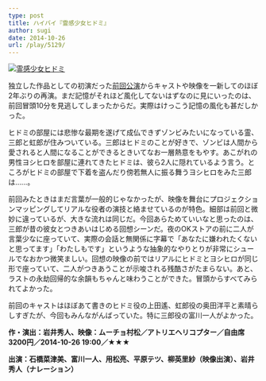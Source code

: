 ```yaml
---
type: post
title: ハイバイ『霊感少女ヒドミ』
author: sugi
date: 2014-10-26
url: /play/5129/
---
```

<a href="http://i0.wp.com/asharpminor.com/wp-content/uploads/2014/10/hidomitop1.jpg" onclick="_gaq.push(['_trackEvent', 'outbound-article', 'http://asharpminor.com/wp-content/uploads/2014/10/hidomitop1.jpg', '']);" ><img src="http://i0.wp.com/asharpminor.com/wp-content/uploads/2014/10/hidomitop1.jpg?resize=183%2C300" alt="霊感少女ヒドミ" class="alignleft size-medium wp-image-5130" data-recalc-dims="1" /></a>

独立した作品としての初演だった<a href="http://asharpminor.com/play/3755/" onclick="_gaq.push(['_trackEvent', 'outbound-article', 'http://asharpminor.com/play/3755/', '前回公演']);" title="ハイバイ『霊感少女ヒドミ』" target="_blank">前回公演</a>からキャストや映像を一新してのほぼ2年ぶりの再演。まだ記憶がそれほど風化してないはずなのに見にいったのは、前回冒頭10分を見逃してしまったからだ。実際はけっこう記憶の風化も甚だしかった。

ヒドミの部屋には悲惨な最期を遂げて成仏できずゾンビみたいになっている霊、三郎と虹郎が住みついている。三郎はヒドミのことが好きで、ゾンビは人間から愛されると人間になることができるときいてなお一層熱意をもやす。あこがれの男性ヨシヒロを部屋に連れてきたヒドミは、彼ら2人に隠れているよう言う。ところがヒドミの部屋で下着を盗んだり傍若無人に振る舞うヨシヒロをみた三郎は……。

前回みたときはまだ言葉が一般的じゃなかったが、映像を舞台にプロジェクションマッピングしてリアルな役者の演技と絡ませているのが特色。細部は前回と微妙に違っているが、大きな流れは同じだ。今回あらためていいなと思ったのは、三郎が昔の彼女とつきあいはじめる回想シーンだ。夜のOKストアの前に二人が言葉少なに座っていて、実際の会話と無関係に字幕で「あなたに嫌われたくないと思ってます」「わたしもです」というような抽象的なやりとりが非常にシュールでなおかつ微笑ましい。回想の映像の前ではリアルにヒドミとヨシヒロが同じ形で座っていて、二人がつきあうことが示唆される残酷さがたまらない。あと、ラストの永劫回帰的な余韻もちゃんと味わうことができた。冒頭からすべてみられてよかった。

前回のキャストはほぼあて書きのヒドミ役の上田遙、虹郎役の奥田洋平と素晴らしすぎたが、今回もみんながんばっていた。特に三郎役の富川一人がよかった。

**作・演出：岩井秀人、映像：ムーチョ村松／アトリエヘリコプター／自由席3200円／2014-10-26 19:00／★★★**

**出演：石橋菜津美、富川一人、用松亮、平原テツ、柳英里紗（映像出演）、岩井秀人（ナレーション）**
